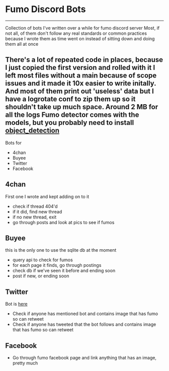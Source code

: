 # Fumo Discord Bots
---

Collection of bots I've written over a while for fumo discord server
Most, if not all, of them don't follow any real standards or common practices because I wrote them as time went on instead of sitting down and doing them all at once

There's a lot of repeated code in places, because I just copied the first version and rolled with it
I left most files without a main because of scope issues and it made it 10x easier to write initally. And most of them print out 'useless' data but I have a logrotate conf to zip them up so it shouldn't take up much space. Around 2 MB for all the logs
Fumo detector comes with the models, but you probably need to install [object\_detection](https://github.com/tensorflow/models/tree/master/research/object\_detection)
---
Bots for

* 4chan
* Buyee
* Twitter
* Facebook



## 4chan
First one I wrote and kept adding on to it

* check if thread 404'd
* if it did, find new thread
* if no new thread, exit
* go through posts and look at pics to see if fumos

## Buyee
this is the only one to use the sqlite db at the moment

* query api to check for fumos
* for each page it finds, go through postings
* check db if we've seen it before and ending soon
* post if new, or ending soon

## Twitter
Bot is [here](https://twitter.com/FumoHonkBot)

* Check if anyone has mentioned bot and contains image that has fumo so can retweet
* Check if anyone has tweeted that the bot follows and contains image that has fumo so can retweet

## Facebook

* Go through fumo facebook page and link anything that has an image, pretty much
